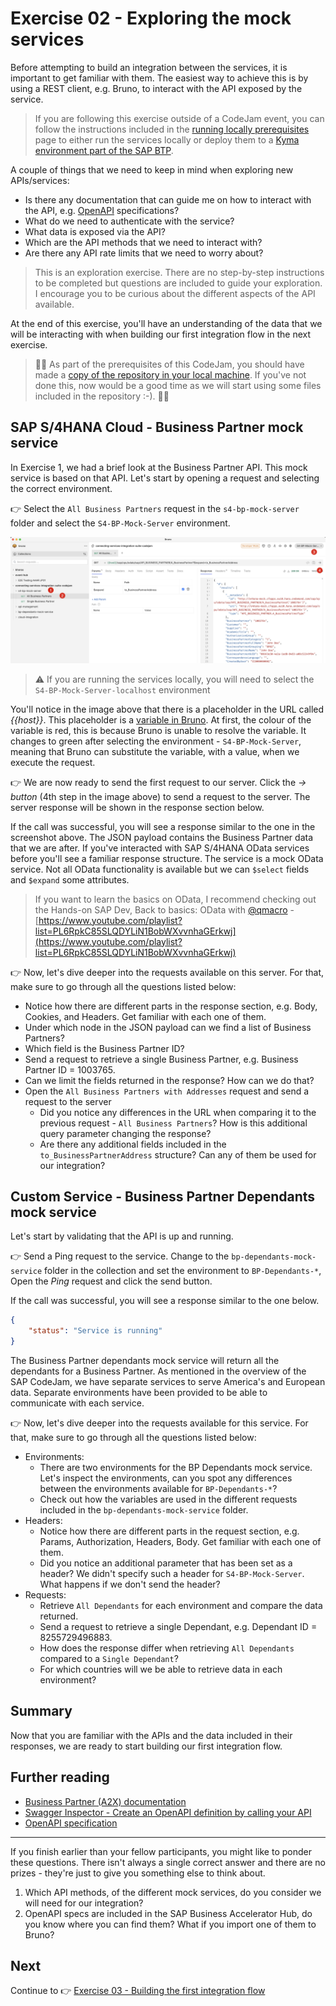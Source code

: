 # Exercise 02 - Exploring the mock services

Before attempting to build an integration between the services, it is important to get familiar with them. The easiest way to achieve this is by using a REST client, e.g. Bruno, to interact with the API exposed by the service.

> If you are following this exercise outside of a CodeJam event, you can follow the instructions included in the [running locally prerequisites](./../../running-locally-prerequisites.md) page to either run the services locally or deploy them to a [Kyma environment part of the SAP BTP](https://discovery-center.cloud.sap/serviceCatalog/kyma-runtime?region=all).

A couple of things that we need to keep in mind when exploring new APIs/services:

- Is there any documentation that can guide me on how to interact with the API, e.g. [OpenAPI](https://www.openapis.org/) specifications?
- What do we need to authenticate with the service?
- What data is exposed via the API?
- Which are the API methods that we need to interact with?
- Are there any API rate limits that we need to worry about?

> This is an exploration exercise. There are no step-by-step instructions to be completed but questions are included to guide your exploration. I encourage you to be curious about the different aspects of the API available.

At the end of this exercise, you'll have an understanding of the data that we will be interacting with when building our first integration flow in the next exercise.

> 🚨🚨 As part of the prerequisites of this CodeJam, you should have made a [copy of the repository in your local machine](../../prerequisites.md#accessing-the-supporting-material-referenced-in-exercises). If you've not done this, now would be a good time as we will start using some files included in the repository :-). 🚨🚨

<!--
## Importing collections and environments of the mock services

A collection and a few environments are included in this repository to facilitate interacting with the APIs exposed by the services that we will be using in our integration. The collection and environments for the SAP S/4HANA Cloud mock server and the Business Partner Dependants mock service can be found in the [main ./assets/Bruno folder](../../assets/postman/).

> - [Bruno Collections](https://www.postman.com/collection/): Bruno Collections are Executable API Descriptions. Bruno's collection folders make it easy to keep your API requests and elements organized. 
> - [Bruno enviroment](https://learning.postman.com/docs/sending-requests/managing-environments/): A Bruno environment is a set of variables you can use in your Bruno requests. You can use environments to group related sets of values together and manage access to shared Bruno data if you are working as part of a team.

👉 Import the collection and the environments provided to your Bruno client. The files are located under the root folder of the repository -> `./connecting-systems-services-integration-suite-codejam/assets/postman`

List of the files that you need to import to Bruno:
```
Collection:
- assets/postman/connecting-services-integration-suite-codejam.postman_collection.json

Environments:
- assets/postman/API Management.postman_environment.json
- assets/postman/BP-Dependants-Americas.postman_environment.json
- assets/postman/BP-Dependants-EU.postman_environment.json
- assets/postman/BP-Dependants-localhost.postman_environment.json
- assets/postman/Cloud Integration Instance.postman_environment.json
- assets/postman/S4-BP-Mock-Server.postman_environment.json
```

![Import objects to Bruno](assets/import-objects-to-Bruno.gif)

The collection contains all the requests that we can make to the services. These are the requests that we need to get familiar with before we can build our first integration flow.
-->

## SAP S/4HANA Cloud - Business Partner mock service

In Exercise 1, we had a brief look at the Business Partner API. This mock service is based on that API. Let's start by opening a request and selecting the correct environment.

👉 Select the `All Business Partners` request in the `s4-bp-mock-server` folder and select the `S4-BP-Mock-Server` environment.

![Open request and select environment in Bruno](assets/open-request-and-select-environment.png)

> ⚠️ If you are running the services locally, you will need to select the `S4-BP-Mock-Server-localhost` environment

You'll notice in the image above that there is a placeholder in the URL called *{{host}}*. This placeholder is a [variable in Bruno](https://docs.usebruno.com/variables/request-variables). At first, the colour of the variable is red, this is because Bruno is unable to resolve the variable. It changes to green after selecting the environment - `S4-BP-Mock-Server`, meaning that Bruno can substitute the variable, with a value, when we execute the request.

👉 We are now ready to send the first request to our server. Click the *-> button* (4th step in the image above) to send a request to the server. The server response will be shown in the response section below.

If the call was successful, you will see a response similar to the one in the screenshot above. The JSON payload contains the Business Partner data that we are after. If you've interacted with SAP S/4HANA OData services before you'll see a familiar response structure. The service is a mock OData service. Not all OData functionality is available but we can `$select` fields and `$expand` some attributes.

> If you want to learn the basics on OData, I recommend checking out the Hands-on SAP Dev, Back to basics: OData with [@qmacro](https://people.sap.com/dj.adams.sap) - [https://www.youtube.com/playlist?list=PL6RpkC85SLQDYLiN1BobWXvvnhaGErkwj](https://www.youtube.com/playlist?list=PL6RpkC85SLQDYLiN1BobWXvvnhaGErkwj)

👉 Now, let's dive deeper into the requests available on this server. For that, make sure to go through all the questions listed below:

- Notice how there are different parts in the response section, e.g. Body, Cookies, and Headers. Get familiar with each one of them.
- Under which node in the JSON payload can we find a list of Business Partners?
- Which field is the Business Partner ID?
- Send a request to retrieve a single Business Partner, e.g. Business Partner ID = 1003765.
- Can we limit the fields returned in the response? How can we do that?
- Open the `All Business Partners with Addresses` request and send a request to the server
  - Did you notice any differences in the URL when comparing it to the previous request - `All Business Partners`? How is this additional query parameter changing the response?
  - Are there any additional fields included in the `to_BusinessPartnerAddress` structure? Can any of them be used for our integration?

## Custom Service - Business Partner Dependants mock service

Let's start by validating that the API is up and running.

👉 Send a Ping request to the service. Change to the `bp-dependants-mock-service` folder in the collection and set the environment to `BP-Dependants-*`, Open the *Ping* request and click the send button.

If the call was successful, you will see a response similar to the one below.

```json
{
    "status": "Service is running"
}
```

The Business Partner dependants mock service will return all the dependants for a Business Partner. As mentioned in the overview of the SAP CodeJam, we have separate services to serve America's and European data. Separate environments have been provided to be able to communicate with each service.

👉 Now, let's dive deeper into the requests available for this service. For that, make sure to go through all the questions listed below:

- Environments:
  - There are two environments for the BP Dependants mock service. Let's inspect the environments, can you spot any differences between the environments available for `BP-Dependants-*`?
  - Check out how the variables are used in the different requests included in the `bp-dependants-mock-service` folder.
- Headers:
  - Notice how there are different parts in the request section, e.g. Params, Authorization, Headers, Body. Get familiar with each one of them.
  - Did you notice an additional parameter that has been set as a header? We didn't specify such a header for `S4-BP-Mock-Server`. What happens if we don't send the header?
- Requests:
  - Retrieve `All Dependants` for each environment and compare the data returned.
  - Send a request to retrieve a single Dependant, e.g. Dependant ID = 8255729496883.
  - How does the response differ when retrieving `All Dependants` compared to a `Single Dependant`?
  - For which countries will we be able to retrieve data in each environment?

## Summary

Now that you are familiar with the APIs and the data included in their responses, we are ready to start building our first integration flow.

## Further reading

- [Business Partner (A2X) documentation](https://help.sap.com/docs/SAP_S4HANA_CLOUD/3c916ef10fc240c9afc594b346ffaf77/85043858ea0f9244e10000000a4450e5.html?locale=en-US)
- [Swagger Inspector - Create an OpenAPI definition by calling your API](https://swagger.io/docs/swagger-inspector/how-to-create-an-openapi-definition-using-swagger/)
- [OpenAPI specification](https://spec.openapis.org/oas/latest.html)

---

If you finish earlier than your fellow participants, you might like to ponder these questions. There isn't always a single correct answer and there are no prizes - they're just to give you something else to think about.

1. Which API methods, of the different mock services, do you consider we will need for our integration?
2. OpenAPI specs are included in the SAP Business Accelerator Hub, do you know where you can find them? What if you import one of them to Bruno?

## Next

Continue to 👉 [Exercise 03 - Building the first integration flow](../03-build-first-integration-flow/README.md#exercise-03---building-our-first-integration-flow)
